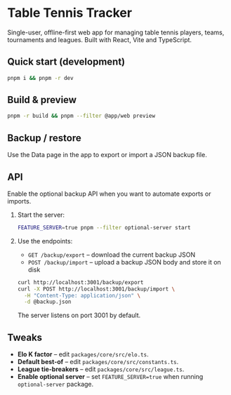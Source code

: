 # Table Tennis Tracker

Single-user, offline-first web app for managing table tennis players, teams,
tournaments and leagues. Built with React, Vite and TypeScript.

## Quick start (development)

```bash
pnpm i && pnpm -r dev
```

## Build & preview

```bash
pnpm -r build && pnpm --filter @app/web preview
```

## Backup / restore

Use the Data page in the app to export or import a JSON backup file.

## API

Enable the optional backup API when you want to automate exports or imports.

1. Start the server:

   ```bash
   FEATURE_SERVER=true pnpm --filter optional-server start
   ```

2. Use the endpoints:

   - `GET /backup/export` – download the current backup JSON
   - `POST /backup/import` – upload a backup JSON body and store it on disk

   ```bash
   curl http://localhost:3001/backup/export
   curl -X POST http://localhost:3001/backup/import \
     -H "Content-Type: application/json" \
     -d @backup.json
   ```

   The server listens on port 3001 by default.

## Tweaks

- **Elo K factor** – edit `packages/core/src/elo.ts`.
- **Default best-of** – edit `packages/core/src/constants.ts`.
- **League tie-breakers** – edit `packages/core/src/league.ts`.
- **Enable optional server** – set `FEATURE_SERVER=true` when running
  `optional-server` package.

